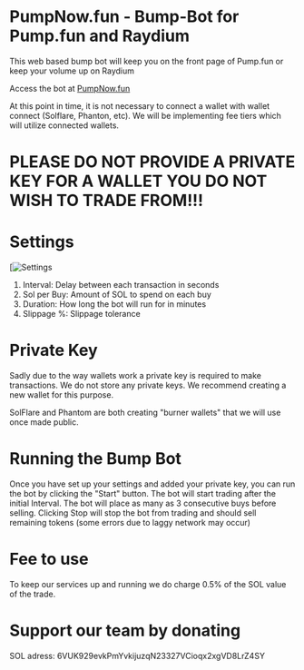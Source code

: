 # PumpNow.fun - Bump-Bot for Pump.fun and Raydium

This web based bump bot will keep you on the front page of Pump.fun or keep your volume up on Raydium

Access the bot at [PumpNow.fun](https://pumpnow.fun)

At this point in time, it is not necessary to connect a wallet with wallet connect (Solflare, Phanton, etc). 
We will be implementing fee tiers which will utilize connected wallets. 
# PLEASE DO NOT PROVIDE A PRIVATE KEY FOR A WALLET YOU DO NOT WISH TO TRADE FROM!!!

# Settings

[![Settings](https://i.ibb.co/SJvShBz/settings.jpg)

1. Interval: Delay between each transaction in seconds
2. Sol per Buy: Amount of SOL to spend on each buy
3. Duration: How long the bot will run for in minutes
4. Slippage %: Slippage tolerance


# Private Key

Sadly due to the way wallets work a private key is required to make transactions. We do not store any private keys. We recommend creating a new wallet for this purpose.

SolFlare and Phantom are both creating "burner wallets" that we will use once made public.


# Running the Bump Bot

Once you have set up your settings and added your private key, you can run the bot by clicking the "Start" button.
The bot will start trading after the initial Interval. The bot will place as many as 3 consecutive buys before selling. 
Clicking Stop will stop the bot from trading and should sell remaining tokens (some errors due to laggy network may occur)

# Fee to use

To keep our services up and running we do charge 0.5% of the SOL value of the trade.


# Support our team by donating

SOL adress: 6VUK929evkPmYvkijuzqN23327VCioqx2xgVD8LrZ4SY
